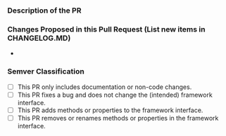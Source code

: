 ### Description of the PR

### Changes Proposed in this Pull Request (List new items in CHANGELOG.MD)

-

### Semver Classification

- [ ] This PR only includes documentation or non-code changes.
- [ ] This PR fixes a bug and does not change the (intended) framework interface.
- [ ] This PR adds methods or properties to the framework interface.
- [ ] This PR removes or renames methods or properties in the framework interface.
